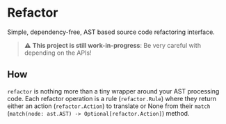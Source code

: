 # Refactor

Simple, dependency-free, AST based source code refactoring interface.

> :warning: **This project is still work-in-progress**: Be very careful with depending on the APIs!

## How

`refactor` is nothing more than a tiny wrapper around your AST processing code. Each refactor
operation is a rule (`refactor.Rule`) where they return either an action (`refactor.Action`) to
translate or None from their `match` (`match(node: ast.AST) -> Optional[refactor.Action]`) method.

